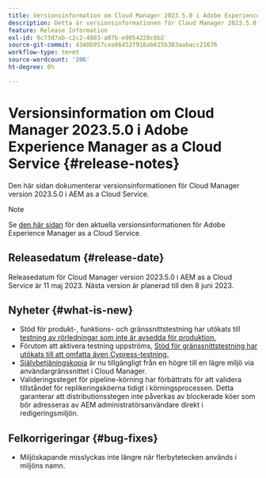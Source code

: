 ```yaml
---
title: Versionsinformation om Cloud Manager 2023.5.0 i Adobe Experience Manager as a Cloud Service
description: Detta är versionsinformationen för Cloud Manager 2023.5.0 i AEM as a Cloud Service.
feature: Release Information
exl-id: 9c73d7ab-c2c2-4803-a07b-e9054220c6b2
source-git-commit: 4340b957cea86452f916ab615b383aabacc21676
workflow-type: tm+mt
source-wordcount: '206'
ht-degree: 0%

---
```



# Versionsinformation om Cloud Manager 2023.5.0 i Adobe Experience Manager as a Cloud Service {#release-notes}

Den här sidan dokumenterar versionsinformationen för Cloud Manager version 2023.5.0 i AEM as a Cloud Service.

>[!NOTE]
>
>Se [den här sidan](/help/release-notes/release-notes-cloud/release-notes-current.md) för den aktuella versionsinformationen för Adobe Experience Manager as a Cloud Service.

## Releasedatum {#release-date}

Releasedatum för Cloud Manager version 2023.5.0 i AEM as a Cloud Service är 11 maj 2023. Nästa version är planerad till den 8 juni 2023.

## Nyheter {#what-is-new}

* Stöd för produkt-, funktions- och gränssnittstestning har utökats till [testning av rörledningar som inte är avsedda för produktion.](/help/implementing/cloud-manager/configuring-pipelines/configuring-non-production-pipelines.md)
* Förutom att aktivera testning uppströms, [Stöd för gränssnittstestning har utökats till att omfatta även Cypress-testning.](/help/implementing/cloud-manager/ui-testing.md)
* [Självbetjäningskopia](/help/implementing/developing/tools/content-copy.md) är nu tillgängligt från en högre till en lägre miljö via användargränssnittet i Cloud Manager.
* Valideringssteget för pipeline-körning har förbättrats för att validera tillståndet för replikeringsköerna tidigt i körningsprocessen. Detta garanterar att distributionsstegen inte påverkas av blockerade köer som bör adresseras av AEM administratörsanvändare direkt i redigeringsmiljön.

## Felkorrigeringar {#bug-fixes}

* Miljöskapande misslyckas inte längre när flerbytetecken används i miljöns namn.
